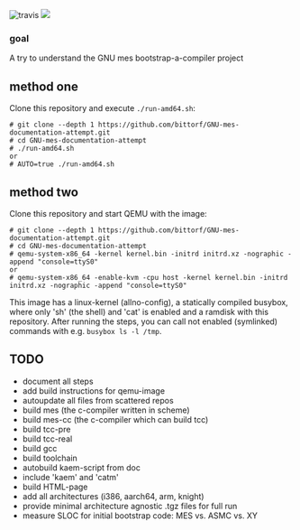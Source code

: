 ![travis](https://travis-ci.org/bittorf/GNU-mes-documentation-attempt.svg?branch=main&status=started)
<img src="https://travis-ci.org/bittorf/GNU-mes-documentation-attempt.svg?branch=main&status=started">

### goal

A try to understand the GNU mes bootstrap-a-compiler project

## method one

Clone this repository and execute `./run-amd64.sh`:
```
# git clone --depth 1 https://github.com/bittorf/GNU-mes-documentation-attempt.git
# cd GNU-mes-documentation-attempt
# ./run-amd64.sh
or
# AUTO=true ./run-amd64.sh
```

## method two

Clone this repository and start QEMU with the image:
```
# git clone --depth 1 https://github.com/bittorf/GNU-mes-documentation-attempt.git
# cd GNU-mes-documentation-attempt
# qemu-system-x86_64 -kernel kernel.bin -initrd initrd.xz -nographic -append "console=ttyS0"
or
# qemu-system-x86_64 -enable-kvm -cpu host -kernel kernel.bin -initrd initrd.xz -nographic -append "console=ttyS0"
```
This image has a linux-kernel (allno-config), a statically compiled busybox,
where only 'sh' (the shell) and 'cat' is enabled and a ramdisk
with this repository. After running the steps, you can call
not enabled (symlinked) commands with e.g. `busybox ls -l /tmp`.

## TODO

* document all steps
* add build instructions for qemu-image
* autoupdate all files from scattered repos
* build mes (the c-compiler written in scheme)
* build mes-cc (the c-compiler which can build tcc)
* build tcc-pre
* build tcc-real
* build gcc
* build toolchain
* autobuild kaem-script from doc
* include 'kaem' and 'catm'
* build HTML-page
* add all architectures (i386, aarch64, arm, knight)
* provide minimal architecture agnostic .tgz files for full run
* measure SLOC for initial bootstrap code: MES vs. ASMC vs. XY

